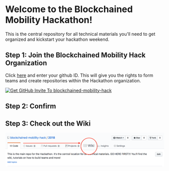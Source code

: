 # Welcome to the Blockchained Mobility Hackathon! 

This is the central repository for all technical materials you'll need to get organized and kickstart your hackathon weekend.

## Step 1: Join the Blockchained Mobility Hack Organization

Click [here](http://bit.ly/BMH-github-invite "Click here and enter your github ID") and enter your github ID. This will give you the rights to form teams and create repositories within the Hackathon organization.

[![Get GitHub Invite To
blockchained-mobility-hack](Get-Invite.png)](http://bit.ly/BMH-github-invite)

## Step 2: Confirm 

## Step 3: Check out the Wiki

![Navigate to Wiki](Navigate_to_Wiki.png)

